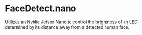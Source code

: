# FaceDetect.nano
Utilizes an Nvidia Jetson Nano to control the brightness of an LED determined by its distance away from a detected human face. 
